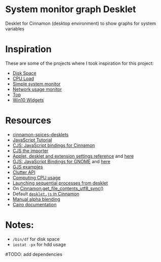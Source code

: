 # System monitor graph Desklet
Desklet for Cinnamon (desktop environment) to show graphs for system variables

# Inspiration
These are some of the projects where I took inspiration for this project:

* [Disk Space](https://cinnamon-spices.linuxmint.com/desklets/view/39)
* [CPU Load](https://cinnamon-spices.linuxmint.com/desklets/view/44)
* [Simple system monitor](https://cinnamon-spices.linuxmint.com/desklets/view/29)
* [Network usage monitor](https://cinnamon-spices.linuxmint.com/desklets/view/15)
* [Top](https://cinnamon-spices.linuxmint.com/desklets/view/41)
* [Win10 Widgets](https://win10widgets.com/)


# Resources
* [cinnamon-spices-desklets](https://github.com/linuxmint/cinnamon-spices-desklets)
* [JavaScript Tutorial](https://www.w3schools.com/js/default.asp)
* [CJS: JavaScript bindings for Cinnamon](https://github.com/linuxmint/cjs)
* [CJS the importer](http://lira.epac.to:8080/doc/cinnamon/cinnamon-tutorials/importer.html)
* [Applet, desklet and extension settings reference](https://projects.linuxmint.com/reference/git/cinnamon-tutorials/xlet-settings.html) and [here](https://projects.linuxmint.com/reference/git/cinnamon-tutorials/xlet-settings-ref.html)
* [GJS: JavaScript Bindings for GNOME](https://gitlab.gnome.org/GNOME/gjs/blob/master/doc/Home.md) and [here](https://gjs-docs.gnome.org/)
* [GJS examples](https://github.com/optimisme/gjs-examples)
* [Clutter API](https://gjs-docs.gnome.org/clutter4~4_api/)
* [Computing CPU usage](https://rosettacode.org/wiki/Linux_CPU_utilization)
* [Launching sequential processes from desklet](https://stackoverflow.com/questions/61147229/multiple-arguments-in-gio-subprocess)
* On [Cinnamon.get_file_contents_utf8_sync()](https://github.com/linuxmint/cinnamon-spices-desklets/issues/428)
* Default [`desklet.js` in Cinnamon](https://github.com/linuxmint/cinnamon/blob/master/js/ui/desklet.js)
* [Manual alpha blending](https://stackoverflow.com/questions/746899/how-to-calculate-an-rgb-colour-by-specifying-an-alpha-blending-amount)
* [Cairo documentation](https://www.cairographics.org/documentation/)

# Notes:
* `/bin/df` for disk space
* `iostat -px` for hdd usage

#TODO: add dependencies
